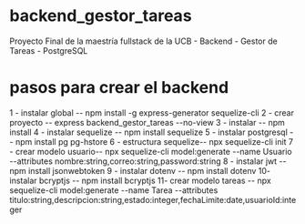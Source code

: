 # backend_gestor_tareas
Proyecto Final de la maestría fullstack de la UCB - Backend - Gestor de Tareas - PostgreSQL
# pasos para crear el backend
1 - instalar global     -- npm install -g express-generator sequelize-cli
2 - crear proyecto      -- express backend_gestor_tareas --no-view
3 - instalar            -- npm install
4 - instalar sequelize  -- npm install sequelize
5 - instalar postgresql -- npm install pg pg-hstore
6 - estructura sequelize-- npx sequelize-cli init
7 - crear modelo usuario-- npx sequelize-cli model:generate --name Usuario --attributes nombre:string,correo:string,password:string
8 - instalar jwt        -- npm install jsonwebtoken
9 - instalar dotenv     -- npm install dotenv
10- instalar bcryptjs   -- npm install bcryptjs
11- crear modelo tareas -- npx sequelize-cli model:generate --name Tarea --attributes titulo:string,descripcion:string,estado:integer,fechaLimite:date,usuarioId:integer
